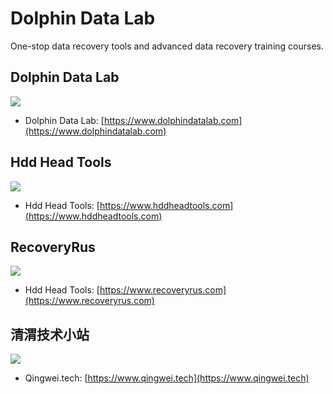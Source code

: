 # Dolphin Data Lab
One-stop data recovery tools and advanced data recovery training courses.

## Dolphin Data Lab
![](https://www.dolphindatalab.com/wp-content/uploads/2011/10/logo.png)

- Dolphin Data Lab: [https://www.dolphindatalab.com](https://www.dolphindatalab.com)

## Hdd Head Tools

![](https://www.hddheadtools.com/wp-content/uploads/2016/01/logo.png)

- Hdd Head Tools: [https://www.hddheadtools.com](https://www.hddheadtools.com)

## RecoveryRus

![](https://www.recoveryrus.com/wp-content/uploads/2017/02/recoveryrus-logo-1.png)

- Hdd Head Tools: [https://www.recoveryrus.com](https://www.recoveryrus.com)

## 清渭技术小站

![](https://www.qingwei.tech/wp-content/uploads/2017/12/151426144956405.png)

- Qingwei.tech: [https://www.qingwei.tech](https://www.qingwei.tech)

